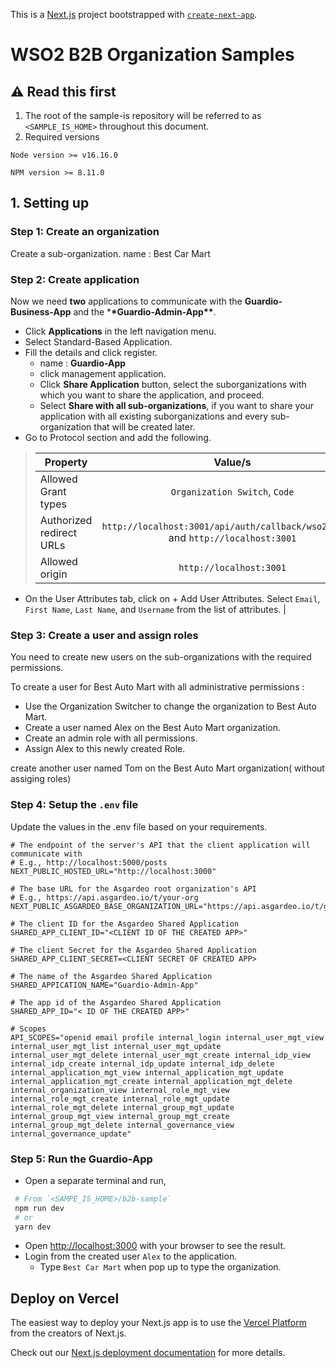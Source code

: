 This is a [Next.js](https://nextjs.org/) project bootstrapped with [`create-next-app`](https://github.com/vercel/next.js/tree/canary/packages/create-next-app).

# WSO2 B2B Organization Samples

## ⚠️ Read this first

1. The root of the sample-is repository will be referred to as `<SAMPLE_IS_HOME>` throughout this document.
2. Required versions

```
Node version >= v16.16.0
```

```
NPM version >= 8.11.0
```

## 1. Setting up

### Step 1: Create an organization

Create a sub-organization.
name : Best Car Mart

### Step 2: Create application

Now we need **two** applications to communicate with the **Guardio-Business-App** and the \***\*Guardio-Admin-App\*\***.

- Click **Applications** in the left navigation menu.
- Select Standard-Based Application.
- Fill the details and click register.
  - name : **Guardio-App**
  - click management application.
  - Click **Share Application** button, select the suborganizations with which you want to share the application, and proceed.
  - Select **Share with all sub-organizations**, if you want to share your application with all existing suborganizations and every sub-organization that will be created later.
- Go to Protocol section and add the following.

> | Property                 |                                      Value/s                                      |
> | ------------------------ | :-------------------------------------------------------------------------------: |
> | Allowed Grant types      |                           `Organization Switch`, `Code`                           |
> | Authorized redirect URLs | `http://localhost:3001/api/auth/callback/wso2isAdmin` and `http://localhost:3001` |
> | Allowed origin           |                              `http://localhost:3001`                              |

- On the User Attributes tab, click on + Add User Attributes.
  Select `Email`, `First Name`, `Last Name`, and `Username` from the list of attributes. |

### Step 3: Create a user and assign roles

You need to create new users on the sub-organizations with the required permissions.

To create a user for Best Auto Mart with all administrative permissions :

- Use the Organization Switcher to change the organization to Best Auto Mart.
- Create a user named Alex on the Best Auto Mart organization.
- Create an admin role with all permissions.
- Assign Alex to this newly created Role.

create another user named Tom on the Best Auto Mart organization( without assiging roles)

### Step 4: Setup the `.env` file

Update the values in the .env file based on your requirements.

```
# The endpoint of the server's API that the client application will communicate with
# E.g., http://localhost:5000/posts
NEXT_PUBLIC_HOSTED_URL="http://localhost:3000"

# The base URL for the Asgardeo root organization's API
# E.g., https://api.asgardeo.io/t/your-org
NEXT_PUBLIC_ASGARDEO_BASE_ORGANIZATION_URL="https://api.asgardeo.io/t/guardioinc"

# The client ID for the Asgardeo Shared Application
SHARED_APP_CLIENT_ID="<CLIENT ID OF THE CREATED APP>"

# The client Secret for the Asgardeo Shared Application
SHARED_APP_CLIENT_SECRET=<CLIENT SECRET OF CREATED APP>

# The name of the Asgardeo Shared Application
SHARED_APPICATION_NAME="Guardio-Admin-App"

# The app id of the Asgardeo Shared Application
SHARED_APP_ID="< ID OF THE CREATED APP>"

# Scopes
API_SCOPES="openid email profile internal_login internal_user_mgt_view internal_user_mgt_list internal_user_mgt_update internal_user_mgt_delete internal_user_mgt_create internal_idp_view internal_idp_create internal_idp_update internal_idp_delete internal_application_mgt_view internal_application_mgt_update internal_application_mgt_create internal_application_mgt_delete internal_organization_view internal_role_mgt_view internal_role_mgt_create internal_role_mgt_update internal_role_mgt_delete internal_group_mgt_update internal_group_mgt_view internal_group_mgt_create internal_group_mgt_delete internal_governance_view internal_governance_update"

```

### Step 5: Run the Guardio-App

- Open a separate terminal and run,

```bash
 # From `<SAMPE_IS_HOME>/b2b-sample`
 npm run dev
 # or
 yarn dev
```

- Open [http://localhost:3000](http://localhost:3000) with your browser to see the result.
- Login from the created user `Alex` to the application.
  - Type `Best Car Mart` when pop up to type the organization.

## Deploy on Vercel

The easiest way to deploy your Next.js app is to use the [Vercel Platform](https://vercel.com/new?utm_medium=default-template&filter=next.js&utm_source=create-next-app&utm_campaign=create-next-app-readme) from the creators of Next.js.

Check out our [Next.js deployment documentation](https://nextjs.org/docs/deployment) for more details.

